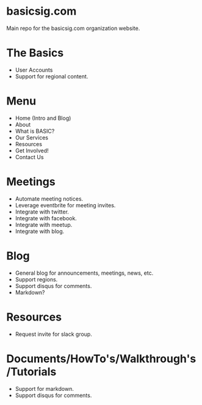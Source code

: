 # basicsig.com
Main repo for the basicsig.com organization website.

# The Basics

* User Accounts
* Support for regional content.

# Menu

* Home (Intro and Blog)
* About
* What is BASIC?
* Our Services
* Resources
* Get Involved!
* Contact Us

# Meetings

* Automate meeting notices.
* Leverage eventbrite for meeting invites.
* Integrate with twitter.
* Integrate with facebook.
* Integrate with meetup.
* Integrate with blog.

# Blog

* General blog for announcements, meetings, news, etc.
* Support regions.
* Support disqus for comments.
* Markdown?

# Resources

* Request invite for slack group.

# Documents/HowTo's/Walkthrough's/Tutorials

* Support for markdown.
* Support disqus for comments.
